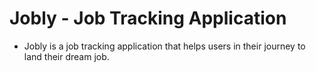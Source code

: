 # Jobly - Job Tracking Application

- Jobly is a job tracking application that helps users in their journey to land their dream job.
